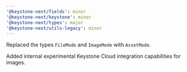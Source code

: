 ```yaml
---
'@keystone-next/fields': minor
'@keystone-next/keystone': minor
'@keystone-next/types': major
'@keystone-next/utils-legacy': minor
---
```


Replaced the types `FileMode` and `ImageMode` with `AssetMode`.

Added internal experimental Keystone Cloud integration capabilities for images.
